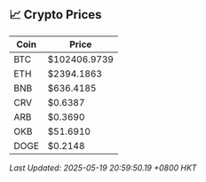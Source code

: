 ## 📈 Crypto Prices

| Coin | Price |
| ---- | ----- |
| BTC | $102406.9739 |
| ETH | $2394.1863 |
| BNB | $636.4185 |
| CRV | $0.6387 |
| ARB | $0.3690 |
| OKB | $51.6910 |
| DOGE | $0.2148 |

_Last Updated: 2025-05-19 20:59:50.19 +0800 HKT_